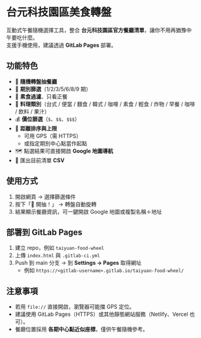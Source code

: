 # 台元科技園區美食轉盤

互動式午餐隨機選擇工具，整合 **台元科技園區官方餐廳清單**，讓你不用再猶豫中午要吃什麼。  
支援手機使用，建議透過 **GitLab Pages** 部署。

## 功能特色
- 🎯 **隨機轉盤抽餐廳**
- 🏢 **期別篩選**（1/2/3/5/6/8/9 期）
- 🌱 **素食過濾**、只看正餐
- 🍜 **料理類別**（台式 / 便當 / 麵食 / 韓式 / 咖哩 / 素食 / 輕食 / 炸物 / 早餐 / 咖啡 / 飲料 / 果汁）
- 💰 **價位篩選**（`$`、`$$`、`$$$`）
- 📍 **距離排序與上限**
  - 可用 GPS（需 HTTPS）
  - 或指定期別中心點當作起點
- 🗺️ 點選結果可直接開啟 **Google 地圖導航**
- 📑 匯出目前清單 **CSV**

## 使用方式
1. 開啟網頁 → 選擇篩選條件  
2. 按下「🎯 開抽！」 → 轉盤自動旋轉  
3. 結果顯示餐廳資訊，可一鍵開啟 Google 地圖或複製名稱＋地址  

## 部署到 GitLab Pages
1. 建立 repo，例如 `taiyuan-food-wheel`  
2. 上傳 `index.html` 與 `.gitlab-ci.yml`  
3. Push 到 main 分支 → 到 **Settings → Pages** 取得網址  
   - 例如 `https://<gitlab-username>.gitlab.io/taiyuan-food-wheel/`  

## 注意事項
- 若用 `file://` 直接開啟，瀏覽器可能擋 GPS 定位。  
- 建議使用 GitLab Pages（HTTPS）或其他靜態網站服務（Netlify、Vercel 也可）。  
- 餐廳位置採用 **各期中心點近似座標**，僅供午餐隨機參考。  
